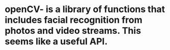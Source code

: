 # openCV- is a library of functions that includes facial recognition from photos and video streams. This seems like a useful API. 

